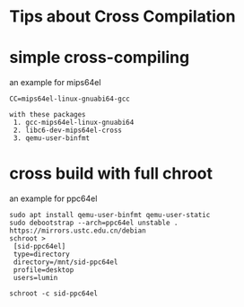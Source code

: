 Tips about Cross Compilation
===

# simple cross-compiling

an example for mips64el

```
CC=mips64el-linux-gnuabi64-gcc

with these packages
 1. gcc-mips64el-linux-gnuabi64
 2. libc6-dev-mips64el-cross
 3. qemu-user-binfmt 
```

# cross build with full chroot

an example for ppc64el

```
sudo apt install qemu-user-binfmt qemu-user-static
sudo debootstrap --arch=ppc64el unstable . https://mirrors.ustc.edu.cn/debian
schroot >
 [sid-ppc64el]
 type=directory
 directory=/mnt/sid-ppc64el
 profile=desktop
 users=lumin

schroot -c sid-ppc64el
```
